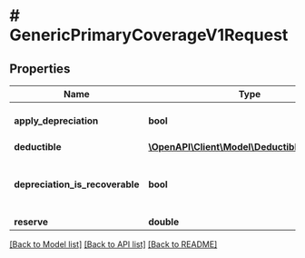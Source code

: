 # # GenericPrimaryCoverageV1Request

## Properties

Name | Type | Description | Notes
------------ | ------------- | ------------- | -------------
**apply_depreciation** | **bool** | Does coverage apply depreciation | [optional]
**deductible** | [**\OpenAPI\Client\Model\DeductibleV1Request**](DeductibleV1Request.md) |  | [optional]
**depreciation_is_recoverable** | **bool** | Is depreciation recoverable?    Must be null if ApplyDepreciation is false. | [optional]
**reserve** | **double** | The reserve | [optional]

[[Back to Model list]](../../README.md#models) [[Back to API list]](../../README.md#endpoints) [[Back to README]](../../README.md)
